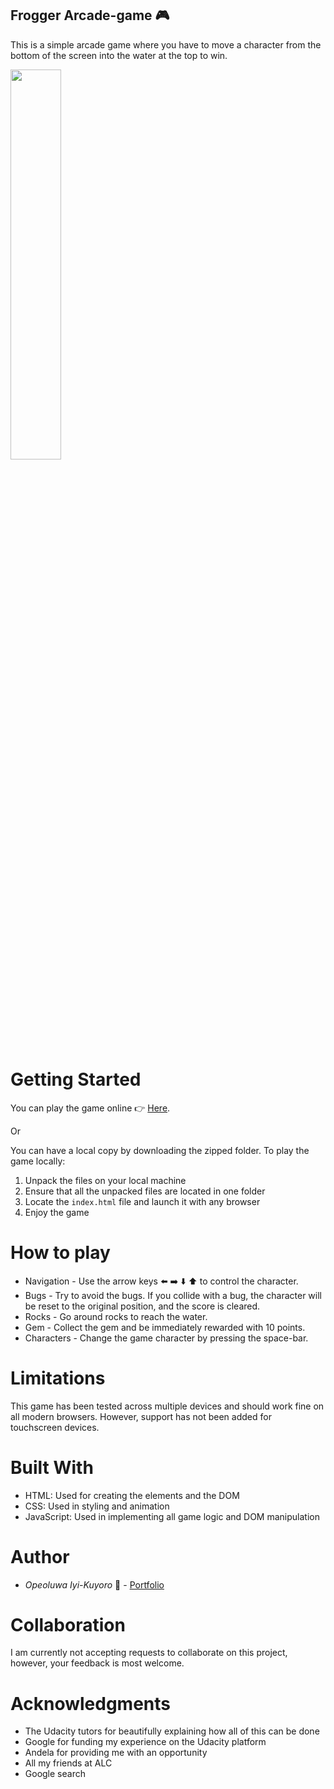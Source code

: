## Frogger Arcade-game :video_game:

This is a simple arcade game where you have to move a character from the bottom of the screen into the water at the top to win.

<img src="https://iyikuyoro.github.io/Arcade-Game/images/screen-shot.png" width="40%">

# Getting Started
You can play the game online :point_right: [Here](https://iyikuyoro.github.io/Arcade-Game/).

Or 

You can have a local copy by downloading the zipped folder. To play the game locally:
  1) Unpack the files on your local machine
  2) Ensure that all the unpacked files are located in one folder
  3) Locate the `index.html` file and launch it with any browser
  4) Enjoy the game
  
# How to play
 * Navigation - Use the arrow keys :arrow_left: :arrow_right: :arrow_down: :arrow_up: to control the character.
 * Bugs - Try to avoid the bugs. If you collide with a bug, the character will be reset to the original position, and the score is cleared.
 * Rocks - Go around rocks to reach the water.
 * Gem - Collect the gem and be immediately rewarded with 10 points.
 * Characters - Change the game character by pressing the space-bar.

# Limitations
This game has been tested across multiple devices and should work fine on all modern browsers. However, support has not been added for touchscreen devices.

# Built With
  * HTML: Used for creating the elements and the DOM
  * CSS: Used in styling and animation
  * JavaScript: Used in implementing all game logic and DOM manipulation

# Author
  * *Opeoluwa Iyi-Kuyoro* :man: - [Portfolio](https://iyikuyoro.github.io/My-Portfolio/)

# Collaboration
I am currently not accepting requests to collaborate on this project, however, your feedback is most welcome.

# Acknowledgments
  * The Udacity tutors for beautifully explaining how all of this can be done
  * Google for funding my experience on the Udacity platform
  * Andela for providing me with an opportunity
  * All my friends at ALC
  * Google search
